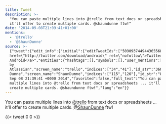 ```yaml
---
title: Tweet
description: >-
  "You can paste multiple lines into @trello from text docs or spreadsheets ...
  it'll offer to create multiple cards. @shaundunne ftw!"
date: '2014-09-08T21:09:41+01:00'
mentions:
  - '@trello'
  - '@ShaunDunne'
source: >-
  {"tweet":{"edit_info":{"initial":{"editTweetIds":["509093744944365568"],"editableUntil":"2014-09-08T22:39:41.956Z","editsRemaining":"5","isEditEligible":true}},"retweeted":false,"source":"<a
  href=\"http://twitter.com/download/android\" rel=\"nofollow\">Twitter for
  Android</a>","entities":{"hashtags":[],"symbols":[],"user_mentions":[{"name":"Trello
  by
  Atlassian","screen_name":"trello","indices":["34","41"],"id_str":"360831528","id":"360831528"},{"name":"Shaun
  Dunne","screen_name":"ShaunDunne","indices":["115","126"],"id_str":"884161530102788098","id":"884161530102788098"}],"urls":[]},"display_text_range":["0","131"],"favorite_count":"0","id_str":"509093744944365568","truncated":false,"retweet_count":"0","id":"509093744944365568","created_at":"Mon
  Sep 08 21:39:41 +0000 2014","favorited":false,"full_text":"You can paste
  multiple lines into @trello from text docs or spreadsheets ... it'll offer to
  create multiple cards. @shaundunne ftw!","lang":"en"}}
---
```

You can paste multiple lines into [@trello](https://twitter.com/@trello) from text docs or spreadsheets ... it'll offer to create multiple cards. [@ShaunDunne](https://twitter.com/@ShaunDunne) ftw!
    
{{< tweet 0 0 >}}
    
